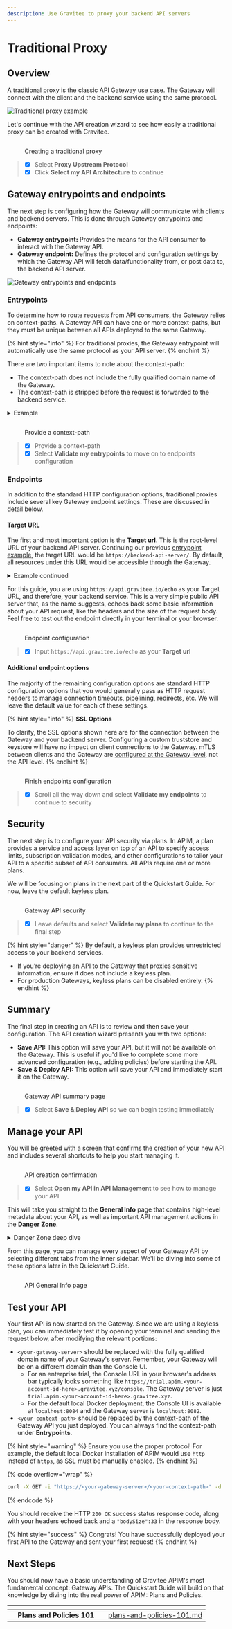 ```yaml
---
description: Use Gravitee to proxy your backend API servers
---
```


# Traditional Proxy

## Overview

A traditional proxy is the classic API Gateway use case. The Gateway will connect with the client and the backend service using the same protocol.

<img src="../../../.gitbook/assets/file.excalidraw (1) (1).svg" alt="Traditional proxy example" class="gitbook-drawing">

Let's continue with the API creation wizard to see how easily a traditional proxy can be created with Gravitee.

<figure><img src="../../../.gitbook/assets/Screenshot 2023-11-09 at 7.52.06 PM.png" alt=""><figcaption><p>Creating a traditional proxy</p></figcaption></figure>

> * [x] Select **Proxy Upstream Protocol**
> * [x] Click **Select my API Architecture** to continue

## Gateway entrypoints and endpoints

The next step is configuring how the Gateway will communicate with clients and backend servers. This is done through Gateway entrypoints and endpoints:

* **Gateway entrypoint:** Provides the means for the API consumer to interact with the Gateway API.
* **Gateway endpoint:** Defines the protocol and configuration settings by which the Gateway API will fetch data/functionality from, or post data to, the backend API server.

<img src="../../../.gitbook/assets/file.excalidraw (2).svg" alt="Gateway entrypoints and endpoints" class="gitbook-drawing">

### Entrypoints&#x20;

To determine how to route requests from API consumers, the Gateway relies on context-paths. A Gateway API can have one or more context-paths, but they must be unique between all APIs deployed to the same Gateway.

{% hint style="info" %}
For traditional proxies, the Gateway entrypoint will automatically use the same protocol as your API server.&#x20;
{% endhint %}

There are two important items to note about the context-path:

* The context-path does not include the fully qualified domain name of the Gateway.&#x20;
* The context-path is stripped before the request is forwarded to the backend service.

<details>

<summary>Example</summary>

Let's say we provided a context-path of `/qs-traditional-api`. Once the API is fully configured and deployed to the Gateway, API consumers can reach the API at `https://apim-gateway-server/qs-traditional-api`. Now, if the consumer sends the following HTTP request to the Gateway:

```
GET https://apim-gateway-server/qs-traditional-api/orders
```

Then the backend API server will receive the following request:

```
GET https://backend-api-server/orders
```

</details>

<figure><img src="../../../.gitbook/assets/Screenshot 2023-11-19 at 8.17.39 PM (2).png" alt=""><figcaption><p>Provide a context-path</p></figcaption></figure>

> * [x] Provide a context-path
> * [x] Select **Validate my entrypoints** to move on to endpoints configuration

### Endpoints

In addition to the standard HTTP configuration options, traditional proxies include several key Gateway endpoint settings. These are discussed in detail below.

#### Target URL

The first and most important option is the **Target url**. This is the root-level URL of your backend API server. Continuing our previous [entrypoint example](traditional-proxy.md#example), the target URL would be `https://backend-api-server/`. By default, all resources under this URL would be accessible through the Gateway.&#x20;

<details>

<summary>Example continued</summary>

Let's imagine your backend API server, `https://backend-api-server/`, has two resources: `orders` and `customers`. After setting the Gateway API's target URL to `https://backend-api-server/`, an API consumer would send API requests to the following URLs to reach these resources through the Gateway:&#x20;

* Access the `orders/1` resource at `https://apim-gateway-server/unique-path/orders/1`
* Access the `customers/1` resource at `https://apim-gateway-server/unique-path/customers/1`

</details>

For this guide, you are using `https://api.gravitee.io/echo` as your Target URL, and therefore, your backend service. This is a very simple public API server that, as the name suggests, echoes back some basic information about your API request, like the headers and the size of the request body. Feel free to test out the endpoint directly in your terminal or your browser.

<figure><img src="../../../.gitbook/assets/Screenshot 2023-11-10 at 12.21.16 PM.png" alt=""><figcaption><p>Endpoint configuration</p></figcaption></figure>

> * [x] Input `https://api.gravitee.io/echo` as your **Target url**

#### Additional endpoint options

The majority of the remaining configuration options are standard HTTP configuration options that you would generally pass as HTTP request headers to manage connection timeouts, pipelining, redirects, etc. We will leave the default value for each of these settings.

{% hint style="info" %}
**SSL Options**

To clarify, the SSL options shown here are for the connection between the Gateway and your backend server. Configuring a custom truststore and keystore will have no impact on client connections to the Gateway. mTLS between clients and the Gateway are [configured at the Gateway level](../../configuration/the-gravitee-api-gateway/environment-variables-system-properties-and-the-gravitee.yaml-file.md), not the API level.
{% endhint %}

<figure><img src="../../../.gitbook/assets/Screenshot 2023-11-13 at 6.20.00 PM.png" alt=""><figcaption><p>Finish endpoints configuration</p></figcaption></figure>

> * [x] Scroll all the way down and select **Validate my endpoints** to continue to security

## Security

The next step is to configure your API security via plans. In APIM, a plan provides a service and access layer on top of an API to specify access limits, subscription validation modes, and other configurations to tailor your API to a specific subset of API consumers. All APIs require one or more plans.

We will be focusing on plans in the next part of the Quickstart Guide. For now, leave the default keyless plan.

<figure><img src="../../../.gitbook/assets/Screenshot 2023-11-13 at 12.30.46 PM.png" alt=""><figcaption><p>Gateway API security</p></figcaption></figure>

> * [x] Leave defaults and select **Validate my plans** to continue to the final step

{% hint style="danger" %}
By default, a keyless plan provides unrestricted access to your backend services.&#x20;

* If you’re deploying an API to the Gateway that proxies sensitive information, ensure it does not include a keyless plan.
* For production Gateways, keyless plans can be disabled entirely.
{% endhint %}

## Summary

The final step in creating an API is to review and then save your configuration. The API creation wizard presents you with two options:

* **Save API:** This option will save your API, but it will not be available on the Gateway. This is useful if you'd like to complete some more advanced configuration (e.g., adding policies) before starting the API.&#x20;
* **Save & Deploy API:** This option will save your API and immediately start it on the Gateway.

<figure><img src="../../../.gitbook/assets/Screenshot 2023-11-19 at 8.18.01 PM.png" alt=""><figcaption><p>Gateway API summary page</p></figcaption></figure>

> * [x] Select **Save & Deploy API** so we can begin testing immediately

## Manage your API

You will be greeted with a screen that confirms the creation of your new API and includes several shortcuts to help you start managing it.

<figure><img src="../../../.gitbook/assets/Screenshot 2023-11-16 at 12.51.12 PM.png" alt=""><figcaption><p>API creation confirmation</p></figcaption></figure>

> * [x] Select **Open my API in API Management** to see how to manage your API

This will take you straight to the **General Info** page that contains high-level metadata about your API, as well as important API management actions in the **Danger Zone**.

<details>

<summary>Danger Zone deep dive</summary>

The **Danger Zone** should be self-descriptive. Use these actions with caution in production.

Below is a short summary of the different actions, each of which alters the state of your API. Some of these may not make sense until you complete the entire Quickstart Guide, so you may want to reference this later.

* **Stop the API/Start the API:** This action behaves like a toggle, stopping an active API or starting an inactive API. When stopped, all requests to the API will result in the client receiving an HTTP `404 Not Found` response status code.
* **Publish the API/Unpublish the API:** This action behaves like a toggle, publishing an unpublished API or unpublishing a published API. Publishing makes the API visible to members in the Developer Portal (also commonly referred to as an API catalog).
* **Make Public/Make Private:** This action behaves like a toggle, but only impacts published APIs. By default, published APIs can only be seen in the Developer Portal by members of that API. Making a published API public allows anybody with access to the Developer Portal to see the API.
* **Deprecate:** This action permanently blocks any new subscription requests. However, active subscriptions will continue to function unless the API is stopped or deleted.
* **Delete:** This action permanently deletes an API. To delete an API, it must be stopped and all plans must be deleted.

</details>

From this page, you can manage every aspect of your Gateway API by selecting different tabs from the inner sidebar. We'll be diving into some of these options later in the Quickstart Guide.

<figure><img src="../../../.gitbook/assets/Screenshot 2023-11-19 at 8.21.00 PM.png" alt=""><figcaption><p>API General Info page</p></figcaption></figure>

## Test your API

Your first API is now started on the Gateway. Since we are using a keyless plan, you can immediately test it by opening your terminal and sending the request below, after modifying the relevant portions:

* `<your-gateway-server>` should be replaced with the fully qualified domain name of your Gateway's server. Remember, your Gateway will be on a different domain than the Console UI.&#x20;
  * For an enterprise trial, the Console URL in your browser's address bar typically looks something like `https://trial.apim.<your-account-id-here>.gravitee.xyz/console`. The Gateway server is just `trial.apim.<your-account-id-here>.gravitee.xyz`.
  * For the default local Docker deployment,  the Console UI is available at `localhost:8084` and the Gateway server is `localhost:8082`.
* `<your-context-path>` should be replaced by the context-path of the Gateway API you just deployed. You can always find the context-path under **Entrypoints**.

{% hint style="warning" %}
Ensure you use the proper protocol! For example, the default local Docker installation of APIM would use `http` instead of `https`, as SSL must be manually enabled.&#x20;
{% endhint %}

{% code overflow="wrap" %}
```sh
curl -X GET -i "https://<your-gateway-server>/<your-context-path>" -d 'APIM Quickstart Guide=Hello World'
```
{% endcode %}

You should receive the HTTP `200 OK` success status response code, along with your headers echoed back and a `"bodySize":33` in the response body.

{% hint style="success" %}
Congrats! You have successfully deployed your first API to the Gateway and sent your first request!
{% endhint %}

## Next Steps

You should now have a basic understanding of Gravitee APIM's most fundamental concept: Gateway APIs. The Quickstart Guide will build on that knowledge by diving into the real power of APIM: Plans and Policies.

<table data-card-size="large" data-view="cards"><thead><tr><th></th><th></th><th></th><th data-hidden data-card-target data-type="content-ref"></th></tr></thead><tbody><tr><td></td><td><strong>Plans and Policies 101</strong></td><td></td><td><a href="../plans-and-policies-101.md">plans-and-policies-101.md</a></td></tr></tbody></table>
